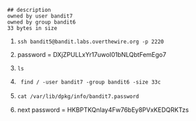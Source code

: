 ```  
## description
owned by user bandit7
owned by group bandit6
33 bytes in size
```


1. ```ssh bandit5@bandit.labs.overthewire.org -p 2220```

2. password = DXjZPULLxYr17uwoI01bNLQbtFemEgo7

3. ```ls ```

4. ``` find / -user bandit7 -group bandit6 -size 33c```

5. ```cat /var/lib/dpkg/info/bandit7.password```　 

6. next password = HKBPTKQnIay4Fw76bEy8PVxKEDQRKTzs
